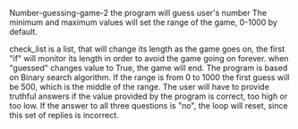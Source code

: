 Number-guessing-game-2
the program will guess user's number
The minimum and maximum values will set the range of the game, 0-1000 by default.

check_list is a list, that will change its length as the game goes on, the first "if" will monitor its 
length in order to avoid the game going on forever.
when "guessed" changes value to True, the game will end.
The program is based on Binary search algorithm. If the range is from 0 to 1000 the first guess will be 500, which is 
the middle of the range. The user will have to provide truthful answers if the value provided by the program is correct,
too high or too low. If the answer to all three questions is "no", the loop will reset, since this set of replies is 
incorrect.

